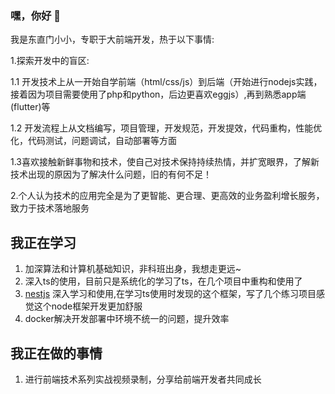 ### 嘿，你好 👋

我是东直门小小，专职于大前端开发，热于以下事情:

1.探索开发中的盲区:

1.1 开发技术上从一开始自学前端（html/css/js）到后端（开始进行nodejs实践，接着因为项目需要使用了php和python，后边更喜欢eggjs）,再到熟悉app端(flutter)等

1.2 开发流程上从文档编写，项目管理，开发规范，开发提效，代码重构，性能优化，代码测试，问题调试，自动部署等方面

1.3喜欢接触新鲜事物和技术，使自己对技术保持持续热情，并扩宽眼界，了解新技术出现的原因为了解决什么问题，旧的有何不足！

2.个人认为技术的应用完全是为了更智能、更合理、更高效的业务盈利增长服务，致力于技术落地服务

## 我正在学习

1. 加深算法和计算机基础知识，非科班出身，我想走更远~
2. 深入ts的使用，目前只是系统化的学习了ts，在几个项目中重构和使用了
3. [nestjs](https://docs.nestjs.cn/) 深入学习和使用,在学习ts使用时发现的这个框架，写了几个练习项目感觉这个node框架开发更加舒服
4. docker解决开发部署中环境不统一的问题，提升效率

## 我正在做的事情

1. 进行前端技术系列实战视频录制，分享给前端开发者共同成长